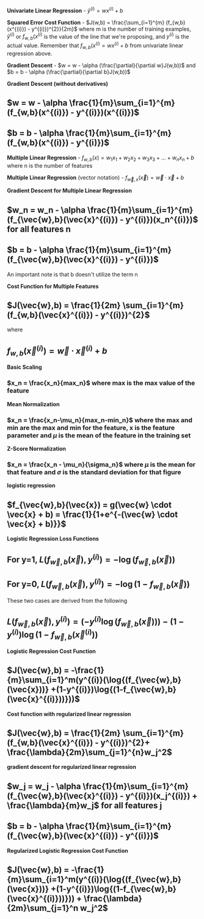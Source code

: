 **Univariate Linear Regression** - $\hat{y}^{(i)} = wx^{(i)} + b$

**Squared Error Cost Function** -  $J(w,b) = \frac{\sum_{i=1}^{m} (f_{w,b}(x^{(i)}) - y^{(i)})^{2}}{2m}$ where m is the number of training examples, $\hat{y}^(i)$ or $f_{w,b}(x^{(i)}$ is the value of the line that we're proposing, and $y^{(i)}$ is the actual value. Remember that $f_{w,b}(x^{(i)} = wx^{(i)} + b$ from univariate linear regression above.

**Gradient Descent** - $w = w - \alpha (\frac{\partial}{\partial w}J(w,b))$ and $b = b - \alpha (\frac{\partial}{\partial b}J(w,b))$

**Gradient Descent (without derivatives)**

## $w = w - \alpha \frac{1}{m}\sum_{i=1}^{m} (f_{w,b}(x^{(i)}) - y^{(i)})(x^{(i)})$

## $b = b - \alpha \frac{1}{m}\sum_{i=1}^{m} (f_{w,b}(x^{(i)}) - y^{(i)})$

**Multiple Linear Regression** - $f_{w,b}(x) = w_{1}x_{1}+w_{2}x_{2}+w_{3}x_{3}+...+w_{n}x_{n}+b$ where n is the number of features

**Multiple Linear Regression** (vector notation) - $f_{\vec{w},x}(\vec{x})=\vec{w} \cdot \vec{x} + b$

**Gradient Descent for Multiple Linear Regression**

## $w_n = w_n - \alpha \frac{1}{m}\sum_{i=1}^{m} (f_{\vec{w},b}(\vec{x}^{(i)}) - y^{(i)})(x_n^{(i)})$ for all features n

## $b = b - \alpha \frac{1}{m}\sum_{i=1}^{m} (f_{\vec{w},b}(\vec{x}^{(i)}) - y^{(i)})$ 

An important note is that b doesn't utilize the term n

**Cost Function for Multiple Features**

## $J(\vec{w},b) = \frac{1}{2m} \sum_{i=1}^{m} (f_{w,b}(\vec{x}^{(i)}) - y^{(i)})^{2}$

where

## $f_{w,b}(\vec{x}^{(i)}) = \vec{w} \cdot \vec{x}^{(i)} + b$

**Basic Scaling**

### $x_n = \frac{x_n}{max_n}$ where max is the max value of the feature

**Mean Normalization**

### $x_n = \frac{x_n-\mu_n}{max_n-min_n}$ where the max and min are the max and min for the feature, x is the feature parameter and $\mu$ is the mean of the feature in the training set

**Z-Score Normalization**

### $x_n = \frac{x_n - \mu_n}{\sigma_n}$ where $\mu$ is the mean for that feature and $\sigma$ is the standard deviation for that figure

**logistic regression**

## $f_{\vec{w},b}(\vec{x}) = g(\vec{w} \cdot \vec{x} + b) = \frac{1}{1+e^{-(\vec{w} \cdot \vec{x} + b)}}$

**Logistic Regression Loss Functions**

## For y=1, $L(f_{\vec{w},b}(\vec{x}), y^{(i)}) = -\log{(f_{\vec{w},b}(\vec{x}))}$ 

## For y=0, $L(f_{\vec{w},b}(\vec{x}), y^{(i)}) = -\log{(1-f_{\vec{w},b}(\vec{x}))}$ 

These two cases are derived from the following

## $L(f_{\vec{w},b}(\vec{x}), y^{(i)}) = (-y^{(i)}\log{(f_{\vec{w},b}(\vec{x}))}) -(1-y^{(i)})\log{(1-f_{\vec{w},b}(\vec{x}^{(i)}))}$ 

**Logistic Regression Cost Function**

## $J(\vec{w},b) = -\frac{1}{m}\sum_{i=1}^m(y^{(i)}(\log{(f_{\vec{w},b}(\vec{x}))} +(1-y^{(i)})\log{(1-f_{\vec{w},b}(\vec{x}^{(i)}))}))$ 

**Cost function with regularized linear regression**

## $J(\vec{w},b) = \frac{1}{2m} \sum_{i=1}^{m} (f_{w,b}(\vec{x}^{(i)}) - y^{(i)})^{2}+ \frac{\lambda}{2m}\sum_{j=1}^{n}w_j^2$

**gradient descent for regularized linear regression**

## $w_j = w_j - \alpha \frac{1}{m}\sum_{i=1}^{m} (f_{\vec{w},b}(\vec{x}^{(i)}) - y^{(i)})(x_j^{(i)}) + \frac{\lambda}{m}w_j$ for all features j

## $b = b - \alpha \frac{1}{m}\sum_{i=1}^{m} (f_{\vec{w},b}(\vec{x}^{(i)}) - y^{(i)})$ 

**Regularized Logistic Regression Cost Function**

## $J(\vec{w},b) = -\frac{1}{m}\sum_{i=1}^m(y^{(i)}(\log{(f_{\vec{w},b}(\vec{x}))} +(1-y^{(i)})\log{(1-f_{\vec{w},b}(\vec{x}^{(i)}))})) + \frac{\lambda}{2m}\sum_{j=1}^n w_j^2$ 
